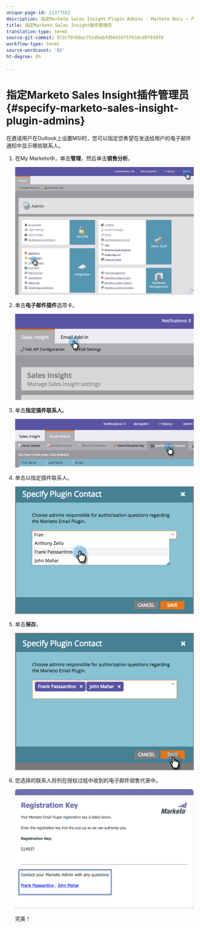 ```yaml
---
unique-page-id: 11377552
description: 指定Marketo Sales Insight Plugin Admins - Marketo Docs — 产品文档
title: 指定Marketo Sales Insight插件管理员
translation-type: tm+mt
source-git-commit: 972cf9769ac751d9abfd5665975703dcd07930f0
workflow-type: tm+mt
source-wordcount: '92'
ht-degree: 0%

---
```



# 指定Marketo Sales Insight插件管理员{#specify-marketo-sales-insight-plugin-admins}

在邀请用户在Outlook上设置MSI时，您可以指定您希望在发送给用户的电子邮件通知中显示哪些联系人。

1. 在My Marketo中，单击&#x200B;**管理**，然后单击&#x200B;**销售分析**。

   ![](assets/image2016-7-25-14-3a12-3a59.png)

1. 单击&#x200B;**电子邮件插件**&#x200B;选项卡。

   ![](assets/image2016-7-25-14-3a2-3a53.png)

1. 单击&#x200B;**指定插件联系人**。

   ![](assets/image2016-7-25-14-3a7-3a27.png)

1. 单击以指定插件联系人。

   ![](assets/image2016-8-25-11-3a21-3a38.png)

1. 单击&#x200B;**保存**。

   ![](assets/image2016-8-25-11-3a17-3a7.png)

1. 您选择的联系人将列在授权过程中收到的电子邮件销售代表中。

   ![](assets/image2016-8-25-11-3a33-3a33.png)

   完美！
